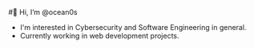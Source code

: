 #👋 Hi, I’m @ocean0s
- I'm interested in Cybersecurity and Software Engineering in general.
- Currently working in web development projects.
<!---
ocean0s/ocean0s is a ✨ special ✨ repository because its `README.md` (this file) appears on your GitHub profile.
You can click the Preview link to take a look at your changes.
--->
